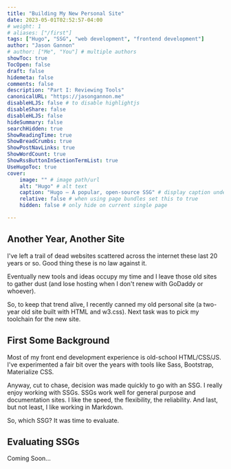```yaml
---
title: "Building My New Personal Site"
date: 2023-05-01T02:52:57-04:00
# weight: 1
# aliases: ["/first"]
tags: ["Hugo", "SSG", "web development", "frontend development"]
author: "Jason Gannon"
# author: ["Me", "You"] # multiple authors
showToc: true
TocOpen: false
draft: false
hidemeta: false
comments: false
description: "Part I: Reviewing Tools"
canonicalURL: "https://jasongannon.me"
disableHLJS: false # to disable highlightjs
disableShare: false
disableHLJS: false
hideSummary: false
searchHidden: true
ShowReadingTime: true
ShowBreadCrumbs: true
ShowPostNavLinks: true
ShowWordCount: true
ShowRssButtonInSectionTermList: true
UseHugoToc: true
cover:
    image: "" # image path/url
    alt: "Hugo" # alt text
    caption: "Hugo — A popular, open-source SSG" # display caption under cover
    relative: false # when using page bundles set this to true
    hidden: false # only hide on current single page

---
```


## Another Year, Another Site

I've left a trail of dead websites scattered across the internet these last 20 years or so. Good thing these is no law against it.

Eventually new tools and ideas occupy my time and I leave those old sites to gather dust (and lose hosting when I don't renew with GoDaddy or whoever).

So, to keep that trend alive, I recently canned my old personal site (a two-year old site built with HTML and w3.css). Next task was to pick my toolchain for the new site.

## First Some Background

Most of my front end development experience is old-school HTML/CSS/JS. I've experimented a fair bit over the years with tools like Sass, Bootstrap, Materialize CSS.

Anyway, cut to chase, decision was made quickly to go with an SSG. I really enjoy working with SSGs. SSGs work well for general purpose and documentation sites. I like the speed, the flexibility, the reliability. And last, but not least, I like working in Markdown.

So, which SSG? It was time to evaluate.

## Evaluating SSGs

Coming Soon...

